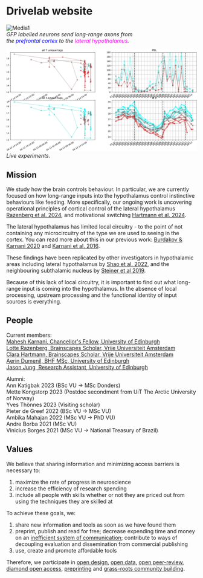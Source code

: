# Drivelab website

![Media1](Media1.gif) <br>
*GFP labelled neurons send long-range axons from<br>
the <font color="blue">prefrontal cortex</font> to the <font color="magenta">lateral hypothalamus</font>.*

![rig1output](https://github.com/MaheshKarnani/mazerex2/blob/main/fem2_RIctrl/rig1output.svg)
_Live experiments._

## Mission
We study how the brain controls behaviour. In particular, we are currently focused on how long-range inputs into the hypothalamus control instinctive behaviours like feeding. More specifically, our ongoing work is uncovering operational principles of cortical control of the lateral hypothalamus [Razenberg et al. 2024](https://doi.org/10.1101/2024.11.15.623801), and motivational switching [Hartmann et al. 2024](https://doi.org/10.24072/pcjournal.416).

The lateral hypothalamus has limited local circuitry - to the point of not containing any microcircuitry of the type we are used to seeing in the cortex. You can read more about this in our previous work: [Burdakov & Karnani 2020](https://doi.org/10.1016/j.cub.2020.07.061) and [Karnani et al. 2016](http://doi.org/10.1016/j.neuron.2016.02.037).

These findings have been replicated by other investigators in hypothalamic areas including lateral hypothalamus by [Shao et al. 2022](https://doi.org/10.1016/j.cub.2022.05.029), and the neighbouring subthalamic nucleus by [Steiner et al 2019](https://doi.org/10.1523/JNEUROSCI.1642-18.2019).

Because of this lack of local circuitry, it is important to find out what long-range input is coming into the hypothalamus. In the absence of local processing, upstream processing and the functional identity of input sources is everything.<br>

## People
Current members: <br>
[Mahesh Karnani, Chancellor's Fellow, University of Edinburgh](https://discovery-brain-sciences.ed.ac.uk/dr-mahesh-miikael-karnani)<br>
[Lotte Razenberg, Brainscapes Scholar, Vrije Universiteit Amsterdam](https://research.vu.nl/en/persons/lotte-razenberg)<br>
[Clara Hartmann, Brainscapes Scholar, Vrije Universiteit Amsterdam](https://scholar.google.com/citations?user=gPVQzjEAAAAJ&hl=en)<br>
[Aerin Dumenil, BHF MSc, University of Edinburgh](https://www.linkedin.com/in/aerin-dumenil-928b3b204)<br>
[Jason Jung, Research Assistant, University of Edinburgh](https://www.linkedin.com/in/hh-jason-jung)<br>

Alumni: <br>
Ann Katigbak 2023 (BSc VU -> MSc Donders) <br>
Mette Kongstorp 2023 (Postdoc secondment from UiT The Arctic University of Norway) <br>
Yves Thönnes 2023 (Visiting scholar) <br>
Pieter de Greef 2022 (BSc VU -> MSc VU) <br>
Ambika Mahajan 2022 (MSc VU -> PhD VU) <br>
Andre Borba 2021 (MSc VU) <br>
Vinicius Borges 2021 (MSc VU -> National Treasury of Brazil) <br>

## Values
We believe that sharing information and minimizing access barriers is necessary to: 
1. maximize the rate of progress in neuroscience
2. increase the efficiency of research spending
3. include all people with skills whether or not they are priced out from using the techniques they are skilled at

To achieve these goals, we:
1. share new information and tools as soon as we have found them
2. preprint, publish and read for free; decrease expending time and money on an [inefficient system of communication](https://doi.org/10.1098/rsos.230206); contribute to ways of decoupling evaluation and dissemination from commercial publishing
3. use, create and promote affordable tools

Therefore, we participate in [open design](https://www.researchequals.com/maheshkarnani), [open data](https://osf.io/yb67q/), [open peer-review](https://neuro.peercommunityin.org/articles/rec?id=1), [diamond open access](https://peercommunityjournal.org/articles/10.24072/pcjournal.416/), [preprinting](https://www.biorxiv.org/content/10.1101/2024.11.15.623801v1) and [grass-roots community building](https://prelights.biologists.com/profiles/mahesh-karnani/).
